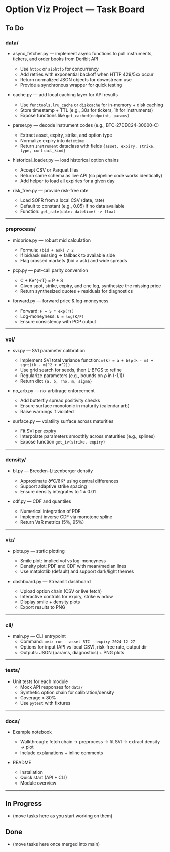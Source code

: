 # Option Viz Project — Task Board

## To Do

### data/
- async_fetcher.py — implement async functions to pull instruments, tickers, and order books from Deribit API  
  - Use `httpx` or `aiohttp` for concurrency  
  - Add retries with exponential backoff when HTTP 429/5xx occur  
  - Return normalized JSON objects for downstream use  
  - Provide a synchronous wrapper for quick testing  

- cache.py — add local caching layer for API results  
  - Use `functools.lru_cache` or `diskcache` for in-memory + disk caching  
  - Store timestamp + TTL (e.g., 30s for tickers, 1h for instruments)  
  - Expose functions like `get_cached(endpoint, params)`  

- parser.py — decode instrument codes (e.g., BTC-27DEC24-30000-C)  
  - Extract asset, expiry, strike, and option type  
  - Normalize expiry into `datetime`  
  - Return `Instrument` dataclass with fields `{asset, expiry, strike, type, contract_kind}`  

- historical_loader.py — load historical option chains  
  - Accept CSV or Parquet files  
  - Return same schema as live API (so pipeline code works identically)  
  - Add helper to load all expiries for a given day  

- risk_free.py — provide risk-free rate  
  - Load SOFR from a local CSV (date, rate)  
  - Default to constant (e.g., 0.05) if no data available  
  - Function: `get_rate(date: datetime) -> float`  

---

### preprocess/
- midprice.py — robust mid calculation  
  - Formula: `(bid + ask) / 2`  
  - If bid/ask missing → fallback to available side  
  - Flag crossed markets (bid > ask) and wide spreads  

- pcp.py — put–call parity conversion  
  - C + Ke^{-rT} = P + S  
  - Given spot, strike, expiry, and one leg, synthesize the missing price  
  - Return synthesized quotes + residuals for diagnostics  

- forward.py — forward price & log-moneyness  
  - Forward: `F = S * exp(rT)`  
  - Log-moneyness: `k = log(K/F)`  
  - Ensure consistency with PCP output  

---

### vol/
- svi.py — SVI parameter calibration  
  - Implement SVI total variance function: `w(k) = a + b(ρ(k - m) + sqrt((k - m)^2 + σ^2))`  
  - Use grid search for seeds, then L-BFGS to refine  
  - Regularize parameters (e.g., bounds on ρ in (-1,1))  
  - Return dict `{a, b, rho, m, sigma}`  

- no_arb.py — no-arbitrage enforcement  
  - Add butterfly spread positivity checks  
  - Ensure surface monotonic in maturity (calendar arb)  
  - Raise warnings if violated  

- surface.py — volatility surface across maturities  
  - Fit SVI per expiry  
  - Interpolate parameters smoothly across maturities (e.g., splines)  
  - Expose function `get_iv(strike, expiry)`  

---

### density/
- bl.py — Breeden–Litzenberger density  
  - Approximate ∂²C/∂K² using central differences  
  - Support adaptive strike spacing  
  - Ensure density integrates to 1 ± 0.01  

- cdf.py — CDF and quantiles  
  - Numerical integration of PDF  
  - Implement inverse CDF via monotone spline  
  - Return VaR metrics (5%, 95%)  

---

### viz/
- plots.py — static plotting  
  - Smile plot: implied vol vs log-moneyness  
  - Density plot: PDF and CDF with mean/median lines  
  - Use matplotlib (default) and support dark/light themes  

- dashboard.py — Streamlit dashboard  
  - Upload option chain (CSV or live fetch)  
  - Interactive controls for expiry, strike window  
  - Display smile + density plots  
  - Export results to PNG  

---

### cli/
- main.py — CLI entrypoint  
  - Command: `oviz run --asset BTC --expiry 2024-12-27`  
  - Options for input (API vs local CSV), risk-free rate, output dir  
  - Outputs: JSON (params, diagnostics) + PNG plots  

---

### tests/
- Unit tests for each module  
  - Mock API responses for `data/`  
  - Synthetic option chain for calibration/density  
  - Coverage > 80%  
  - Use `pytest` with fixtures  

---

### docs/
- Example notebook  
  - Walkthrough: fetch chain → preprocess → fit SVI → extract density → plot  
  - Include explanations + inline comments  

- README  
  - Installation  
  - Quick start (API + CLI)  
  - Module overview  

---

## In Progress
- (move tasks here as you start working on them)  

## Done
- (move tasks here once merged into main)  
